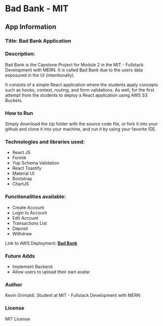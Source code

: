 # Bad Bank - MIT

## App Information

### Title: Bad Bank Application

### Description:

Bad Bank is the Capstone Project for Module 2 in the MIT - Fullstack Development with MERN. It is called Bad Bank due to the users data exposured in the UI (intentionally).

It consists of a simple React application where the students apply concepts such as hooks, context, routing, and form validations. As well, for the first attempt from the students to deploy a React application using AWS S3 Buckets.

### How to Run

Simply download the zip folder with the source code file, or fork it into your github and clone it into your machine, and run it by using your favorite IDE.

### Technologies and libraries used:

- React JS
- Formik
- Yup Schema Validation
- React Toastify
- Material UI
- Bootstrap
- ChartJS

### Functionalities available:

- Create Account
- Login to Account
- Edit Account
- Transactions List
- Deposit
- Withdraw

Link to AWS Deployment: **[Bad Bank](http://kevingrimaldibankingapp.s3-website-us-east-1.amazonaws.com/)**

### Future Adds

- Implement Backend
- Allow users to upload their own avatar

### Author

Kevin Grimaldi.
Student at MIT - Fullstack Development with MERN

### License

MIT License
